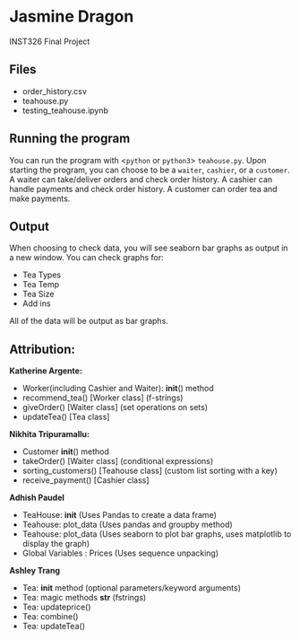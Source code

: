 # Jasmine Dragon
INST326 Final Project


## Files
- order_history.csv
- teahouse.py
- testing_teahouse.ipynb

## Running the program
You can run the program with <`python` or `python3`> `teahouse.py`. 
Upon starting the program, you can choose to be a `waiter`, `cashier`, or a `customer`.
A waiter can take/deliver orders and check order history.
A cashier can handle payments and check order history.
A customer can order tea and make payments.

## Output
When choosing to check data, you will see seaborn bar graphs as output in a new window. You can check graphs for:
- Tea Types
- Tea Temp
- Tea Size
- Add ins

All of the data will be output as bar graphs.

## Attribution:
**Katherine Argente:**
- Worker(including Cashier and Waiter): __init__() method
- recommend_tea() [Worker class] (f-strings)
- giveOrder() [Waiter class] (set operations on sets)
- updateTea() [Tea class]

**Nikhita Tripuramallu:**
- Customer __init__() method
- takeOrder() [Waiter class] (conditional expressions)
- sorting_customers() [Teahouse class] (custom list sorting with a key)
- receive_payment() [Cashier class]

**Adhish Paudel**
- TeaHouse: __init__ (Uses Pandas to create a data frame)
- Teahouse: plot_data (Uses pandas and groupby method)
- Teahouse: plot_data (Uses seaborn to plot bar graphs, uses matplotlib to display the graph)
- Global Variables : Prices (Uses sequence unpacking)

**Ashley Trang**
- Tea: __init__ method (optional parameters/keyword arguments)
- Tea: magic methods __str__ (fstrings)
- Tea: updateprice()
- Tea: combine()
- Tea: updateTea()
